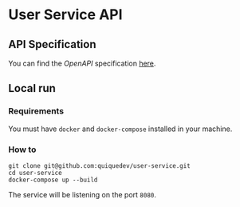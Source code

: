 # User Service API

## API Specification

You can find the *OpenAPI* specification [here](openapi.yaml).

## Local run

### Requirements
You must have `docker` and `docker-compose` installed in your machine.

### How to
```
git clone git@github.com:quiquedev/user-service.git
cd user-service
docker-compose up --build
```

The service will be listening on the port `8080`.

